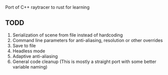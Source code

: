 Port of C++ raytracer to rust for learning

## TODD
1. Serialization of scene from file instead of hardcoding
2. Command line parameters for anti-aliasing, resolution or other overrides
3. Save to file
4. Headless mode
5. Adaptive anti-aliasing
6. General code cleanup (This is mostly a straight port with some better variable naming)
